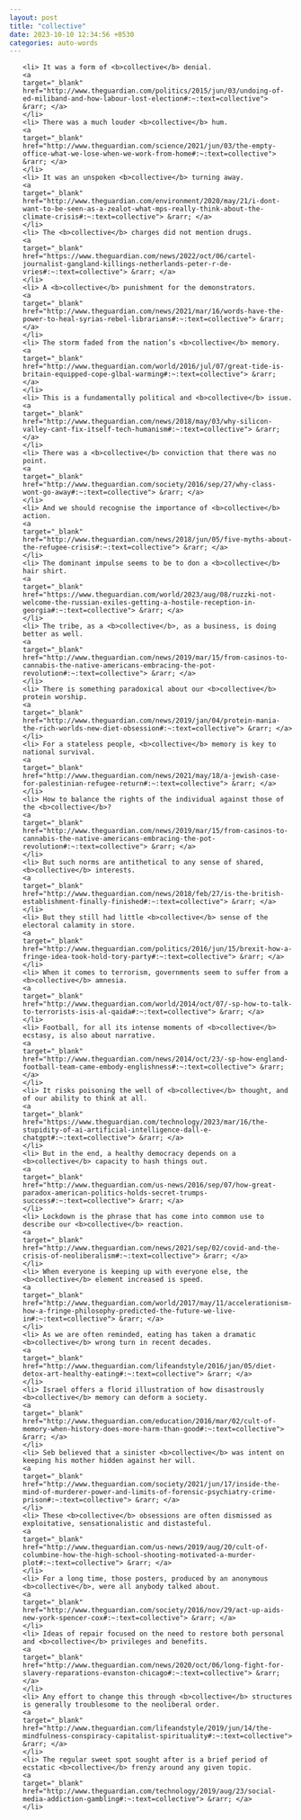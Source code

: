 ```yaml
---
layout: post
title: "collective"
date: 2023-10-10 12:34:56 +0530
categories: auto-words
---
```

<ol>

    <li> It was a form of <b>collective</b> denial.
    <a 
    target="_blank" 
    href="http://www.theguardian.com/politics/2015/jun/03/undoing-of-ed-miliband-and-how-labour-lost-election#:~:text=collective"> &rarr; </a>
    </li>
    <li> There was a much louder <b>collective</b> hum.
    <a 
    target="_blank" 
    href="http://www.theguardian.com/science/2021/jun/03/the-empty-office-what-we-lose-when-we-work-from-home#:~:text=collective"> &rarr; </a>
    </li>
    <li> It was an unspoken <b>collective</b> turning away.
    <a 
    target="_blank" 
    href="http://www.theguardian.com/environment/2020/may/21/i-dont-want-to-be-seen-as-a-zealot-what-mps-really-think-about-the-climate-crisis#:~:text=collective"> &rarr; </a>
    </li>
    <li> The <b>collective</b> charges did not mention drugs.
    <a 
    target="_blank" 
    href="https://www.theguardian.com/news/2022/oct/06/cartel-journalist-gangland-killings-netherlands-peter-r-de-vries#:~:text=collective"> &rarr; </a>
    </li>
    <li> A <b>collective</b> punishment for the demonstrators.
    <a 
    target="_blank" 
    href="http://www.theguardian.com/news/2021/mar/16/words-have-the-power-to-heal-syrias-rebel-librarians#:~:text=collective"> &rarr; </a>
    </li>
    <li> The storm faded from the nation’s <b>collective</b> memory.
    <a 
    target="_blank" 
    href="http://www.theguardian.com/world/2016/jul/07/great-tide-is-britain-equipped-cope-glbal-warming#:~:text=collective"> &rarr; </a>
    </li>
    <li> This is a fundamentally political and <b>collective</b> issue.
    <a 
    target="_blank" 
    href="http://www.theguardian.com/news/2018/may/03/why-silicon-valley-cant-fix-itself-tech-humanism#:~:text=collective"> &rarr; </a>
    </li>
    <li> There was a <b>collective</b> conviction that there was no point.
    <a 
    target="_blank" 
    href="http://www.theguardian.com/society/2016/sep/27/why-class-wont-go-away#:~:text=collective"> &rarr; </a>
    </li>
    <li> And we should recognise the importance of <b>collective</b> action.
    <a 
    target="_blank" 
    href="http://www.theguardian.com/news/2018/jun/05/five-myths-about-the-refugee-crisis#:~:text=collective"> &rarr; </a>
    </li>
    <li> The dominant impulse seems to be to don a <b>collective</b> hair shirt.
    <a 
    target="_blank" 
    href="https://www.theguardian.com/world/2023/aug/08/ruzzki-not-welcome-the-russian-exiles-getting-a-hostile-reception-in-georgia#:~:text=collective"> &rarr; </a>
    </li>
    <li> The tribe, as a <b>collective</b>, as a business, is doing better as well.
    <a 
    target="_blank" 
    href="http://www.theguardian.com/news/2019/mar/15/from-casinos-to-cannabis-the-native-americans-embracing-the-pot-revolution#:~:text=collective"> &rarr; </a>
    </li>
    <li> There is something paradoxical about our <b>collective</b> protein worship.
    <a 
    target="_blank" 
    href="http://www.theguardian.com/news/2019/jan/04/protein-mania-the-rich-worlds-new-diet-obsession#:~:text=collective"> &rarr; </a>
    </li>
    <li> For a stateless people, <b>collective</b> memory is key to national survival.
    <a 
    target="_blank" 
    href="http://www.theguardian.com/news/2021/may/18/a-jewish-case-for-palestinian-refugee-return#:~:text=collective"> &rarr; </a>
    </li>
    <li> How to balance the rights of the individual against those of the <b>collective</b>?
    <a 
    target="_blank" 
    href="http://www.theguardian.com/news/2019/mar/15/from-casinos-to-cannabis-the-native-americans-embracing-the-pot-revolution#:~:text=collective"> &rarr; </a>
    </li>
    <li> But such norms are antithetical to any sense of shared, <b>collective</b> interests.
    <a 
    target="_blank" 
    href="http://www.theguardian.com/news/2018/feb/27/is-the-british-establishment-finally-finished#:~:text=collective"> &rarr; </a>
    </li>
    <li> But they still had little <b>collective</b> sense of the electoral calamity in store.
    <a 
    target="_blank" 
    href="http://www.theguardian.com/politics/2016/jun/15/brexit-how-a-fringe-idea-took-hold-tory-party#:~:text=collective"> &rarr; </a>
    </li>
    <li> When it comes to terrorism, governments seem to suffer from a <b>collective</b> amnesia.
    <a 
    target="_blank" 
    href="http://www.theguardian.com/world/2014/oct/07/-sp-how-to-talk-to-terrorists-isis-al-qaida#:~:text=collective"> &rarr; </a>
    </li>
    <li> Football, for all its intense moments of <b>collective</b> ecstasy, is also about narrative.
    <a 
    target="_blank" 
    href="http://www.theguardian.com/news/2014/oct/23/-sp-how-england-football-team-came-embody-englishness#:~:text=collective"> &rarr; </a>
    </li>
    <li> It risks poisoning the well of <b>collective</b> thought, and of our ability to think at all.
    <a 
    target="_blank" 
    href="https://www.theguardian.com/technology/2023/mar/16/the-stupidity-of-ai-artificial-intelligence-dall-e-chatgpt#:~:text=collective"> &rarr; </a>
    </li>
    <li> But in the end, a healthy democracy depends on a <b>collective</b> capacity to hash things out.
    <a 
    target="_blank" 
    href="http://www.theguardian.com/us-news/2016/sep/07/how-great-paradox-american-politics-holds-secret-trumps-success#:~:text=collective"> &rarr; </a>
    </li>
    <li> Lockdown is the phrase that has come into common use to describe our <b>collective</b> reaction.
    <a 
    target="_blank" 
    href="http://www.theguardian.com/news/2021/sep/02/covid-and-the-crisis-of-neoliberalism#:~:text=collective"> &rarr; </a>
    </li>
    <li> When everyone is keeping up with everyone else, the <b>collective</b> element increased is speed.
    <a 
    target="_blank" 
    href="http://www.theguardian.com/world/2017/may/11/accelerationism-how-a-fringe-philosophy-predicted-the-future-we-live-in#:~:text=collective"> &rarr; </a>
    </li>
    <li> As we are often reminded, eating has taken a dramatic <b>collective</b> wrong turn in recent decades.
    <a 
    target="_blank" 
    href="http://www.theguardian.com/lifeandstyle/2016/jan/05/diet-detox-art-healthy-eating#:~:text=collective"> &rarr; </a>
    </li>
    <li> Israel offers a florid illustration of how disastrously <b>collective</b> memory can deform a society.
    <a 
    target="_blank" 
    href="http://www.theguardian.com/education/2016/mar/02/cult-of-memory-when-history-does-more-harm-than-good#:~:text=collective"> &rarr; </a>
    </li>
    <li> Seb believed that a sinister <b>collective</b> was intent on keeping his mother hidden against her will.
    <a 
    target="_blank" 
    href="http://www.theguardian.com/society/2021/jun/17/inside-the-mind-of-murderer-power-and-limits-of-forensic-psychiatry-crime-prison#:~:text=collective"> &rarr; </a>
    </li>
    <li> These <b>collective</b> obsessions are often dismissed as exploitative, sensationalistic and distasteful.
    <a 
    target="_blank" 
    href="http://www.theguardian.com/us-news/2019/aug/20/cult-of-columbine-how-the-high-school-shooting-motivated-a-murder-plot#:~:text=collective"> &rarr; </a>
    </li>
    <li> For a long time, those posters, produced by an anonymous <b>collective</b>, were all anybody talked about.
    <a 
    target="_blank" 
    href="http://www.theguardian.com/society/2016/nov/29/act-up-aids-new-york-spencer-cox#:~:text=collective"> &rarr; </a>
    </li>
    <li> Ideas of repair focused on the need to restore both personal and <b>collective</b> privileges and benefits.
    <a 
    target="_blank" 
    href="http://www.theguardian.com/news/2020/oct/06/long-fight-for-slavery-reparations-evanston-chicago#:~:text=collective"> &rarr; </a>
    </li>
    <li> Any effort to change this through <b>collective</b> structures is generally troublesome to the neoliberal order.
    <a 
    target="_blank" 
    href="http://www.theguardian.com/lifeandstyle/2019/jun/14/the-mindfulness-conspiracy-capitalist-spirituality#:~:text=collective"> &rarr; </a>
    </li>
    <li> The regular sweet spot sought after is a brief period of ecstatic <b>collective</b> frenzy around any given topic.
    <a 
    target="_blank" 
    href="http://www.theguardian.com/technology/2019/aug/23/social-media-addiction-gambling#:~:text=collective"> &rarr; </a>
    </li>